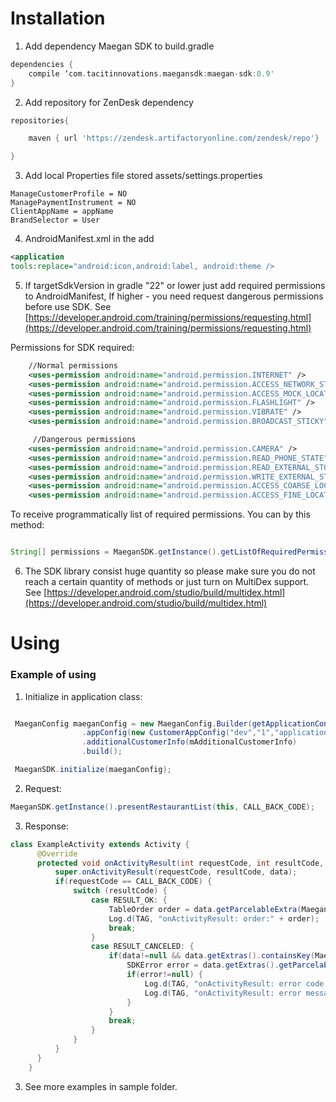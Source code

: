 # Installation

1. Add dependency Maegan SDK to build.gradle

```groovy
dependencies {
    compile ‘com.tacitinnovations.maegansdk:maegan-sdk:0.9'
}
```

2. Add repository for ZenDesk dependency 

```groovy
repositories{

    maven { url 'https://zendesk.artifactoryonline.com/zendesk/repo'}

}
```

3. Add local Properties file stored assets/settings.properties
```
ManageCustomerProfile = NO
ManagePaymentInstrument = NO
ClientAppName = appName
BrandSelector = User
```


4.  AndroidManifest.xml in the <application> add
```xml
<application 
tools:replace="android:icon,android:label, android:theme />

```

5. If targetSdkVersion in gradle "22" or lower just add required permissions to AndroidManifest, If higher - you need request dangerous permissions before use SDK. See [https://developer.android.com/training/permissions/requesting.html](https://developer.android.com/training/permissions/requesting.html) 

Permissions for SDK required:

```xml
    //Normal permissions	
    <uses-permission android:name="android.permission.INTERNET" />
    <uses-permission android:name="android.permission.ACCESS_NETWORK_STATE" />
    <uses-permission android:name="android.permission.ACCESS_MOCK_LOCATION" />
    <uses-permission android:name="android.permission.FLASHLIGHT" />
    <uses-permission android:name="android.permission.VIBRATE" />
    <uses-permission android:name="android.permission.BROADCAST_STICKY" /> 

     //Dangerous permissions   
    <uses-permission android:name="android.permission.CAMERA" />
    <uses-permission android:name="android.permission.READ_PHONE_STATE" />
    <uses-permission android:name="android.permission.READ_EXTERNAL_STORAGE" />
    <uses-permission android:name="android.permission.WRITE_EXTERNAL_STORAGE" />
    <uses-permission android:name="android.permission.ACCESS_COARSE_LOCATION" />
    <uses-permission android:name="android.permission.ACCESS_FINE_LOCATION" />
```

To receive programmatically list of required permissions. You can by this method:
 
 ```java
 
String[] permissions = MaeganSDK.getInstance().getListOfRequiredPermission();
 
 ```

6. The SDK library consist huge quantity so please make sure you do not reach a certain quantity of methods or just turn on MultiDex support. See [https://developer.android.com/studio/build/multidex.html](https://developer.android.com/studio/build/multidex.html)

# Using

### Example of using

1. Initialize in application class:    

```java

 MaeganConfig maeganConfig = new MaeganConfig.Builder(getApplicationContext())
     	        .appConfig(new CustomerAppConfig("dev","1","application ID"))
                .additionalCustomerInfo(mAdditionalCustomerInfo)
                .build();

 MaeganSDK.initialize(maeganConfig);

```

2. Request:

```java
MaeganSDK.getInstance().presentRestaurantList(this, CALL_BACK_CODE);

```

3. Response:

```java
class ExampleActivity extends Activity {
      @Override
      protected void onActivityResult(int requestCode, int resultCode, Intent data) {
          super.onActivityResult(requestCode, resultCode, data);
          if(requestCode == CALL_BACK_CODE) {
              switch (resultCode) {
                  case RESULT_OK: {
                      TableOrder order = data.getParcelableExtra(MaeganSDK.RESULT_TABLE_ORDER);
                      Log.d(TAG, "onActivityResult: order:" + order);
                      break;
                  }
                  case RESULT_CANCELED: {
                      if(data!=null && data.getExtras().containsKey(MaeganSDK.RESULT_ERROR)){
                          SDKError error = data.getExtras().getParcelable(MaeganSDK.RESULT_ERROR);
                          if(error!=null) {
                              Log.d(TAG, "onActivityResult: error code:" + error.getCode());
                              Log.d(TAG, "onActivityResult: error message:" + error.getMessage());
                          }
                      }
                      break;
                  }
              }
          }
      }
    }
```

3. See more examples in sample folder.

